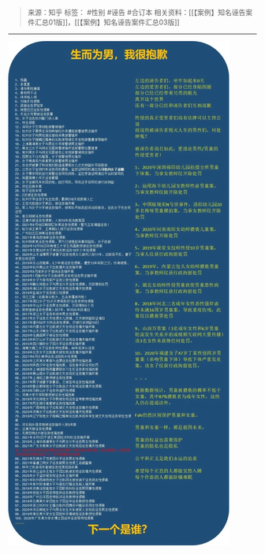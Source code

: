 > 来源：知乎
> 标签： #性别 #诬告 #合订本
> 相关资料：[[【案例】知名诬告案件汇总01版]]，[[【案例】知名诬告案件汇总03版]]
***
![](https://raw.githubusercontent.com/bluntvoice/mypic/main/1674019827034.jpeg)
